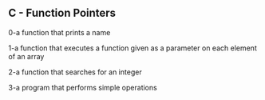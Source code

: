 ## C - Function Pointers
  
0-a function that prints a name  
  
1-a function that executes a function given as a parameter on each element of an array  
  
2-a function that searches for an integer  
  
3-a program that performs simple operations   
